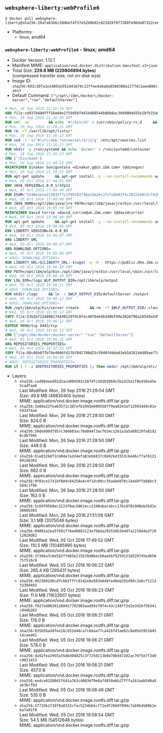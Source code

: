 ## `websphere-liberty:webProfile6`

```console
$ docker pull websphere-liberty@sha256:20afa63b6c10d6ef4f57e52b8b02c021828f0f7388fe96da87322ce88eb032ee
```

-	Platforms:
	-	linux; amd64

### `websphere-liberty:webProfile6` - linux; amd64

-	Docker Version: 1.12.1
-	Manifest MIME: `application/vnd.docker.distribution.manifest.v2+json`
-	Total Size: **229.8 MB (229806894 bytes)**  
	(compressed transfer size, not on-disk size)
-	Image ID: `sha256:693c10fa1e14891e552441679c12ffee4a8a8a8500388a11f7dc2aee806caa13`
-	Default Command: `["\/opt\/ibm\/docker\/docker-server","run","defaultServer"]`

```dockerfile
# Mon, 26 Sep 2016 21:26:19 GMT
ADD file:cd937b840fff16e04e1f59d56f4424d08544b0bb8ac30d9804d25e28fb15ded3 in / 
# Mon, 26 Sep 2016 21:26:20 GMT
RUN set -xe 		&& echo '#!/bin/sh' > /usr/sbin/policy-rc.d 	&& echo 'exit 101' >> /usr/sbin/policy-rc.d 	&& chmod +x /usr/sbin/policy-rc.d 		&& dpkg-divert --local --rename --add /sbin/initctl 	&& cp -a /usr/sbin/policy-rc.d /sbin/initctl 	&& sed -i 's/^exit.*/exit 0/' /sbin/initctl 		&& echo 'force-unsafe-io' > /etc/dpkg/dpkg.cfg.d/docker-apt-speedup 		&& echo 'DPkg::Post-Invoke { "rm -f /var/cache/apt/archives/*.deb /var/cache/apt/archives/partial/*.deb /var/cache/apt/*.bin || true"; };' > /etc/apt/apt.conf.d/docker-clean 	&& echo 'APT::Update::Post-Invoke { "rm -f /var/cache/apt/archives/*.deb /var/cache/apt/archives/partial/*.deb /var/cache/apt/*.bin || true"; };' >> /etc/apt/apt.conf.d/docker-clean 	&& echo 'Dir::Cache::pkgcache ""; Dir::Cache::srcpkgcache "";' >> /etc/apt/apt.conf.d/docker-clean 		&& echo 'Acquire::Languages "none";' > /etc/apt/apt.conf.d/docker-no-languages 		&& echo 'Acquire::GzipIndexes "true"; Acquire::CompressionTypes::Order:: "gz";' > /etc/apt/apt.conf.d/docker-gzip-indexes 		&& echo 'Apt::AutoRemove::SuggestsImportant "false";' > /etc/apt/apt.conf.d/docker-autoremove-suggests
# Mon, 26 Sep 2016 21:26:21 GMT
RUN rm -rf /var/lib/apt/lists/*
# Mon, 26 Sep 2016 21:26:22 GMT
RUN sed -i 's/^#\s*\(deb.*universe\)$/\1/g' /etc/apt/sources.list
# Mon, 26 Sep 2016 21:26:23 GMT
RUN mkdir -p /run/systemd && echo 'docker' > /run/systemd/container
# Mon, 26 Sep 2016 21:26:23 GMT
CMD ["/bin/bash"]
# Mon, 26 Sep 2016 21:49:53 GMT
MAINTAINER Dinakar Guniguntala <dinakar.g@in.ibm.com> (@dinogun)
# Mon, 26 Sep 2016 21:50:22 GMT
RUN apt-get update     && apt-get install -y --no-install-recommends wget ca-certificates     && rm -rf /var/lib/apt/lists/*
# Wed, 05 Oct 2016 17:46:05 GMT
ENV JAVA_VERSION=1.8.0_sr3fp12
# Wed, 05 Oct 2016 17:46:40 GMT
RUN ESUM="5248e1ece213033ffc3f80702736a1bb2ec2fcfc8e82f4c38322e8c5cf42bfe8"     && BASE_URL="https://public.dhe.ibm.com/ibmdl/export/pub/systems/cloud/runtimes/java/meta/"     && YML_FILE="jre/linux/x86_64/index.yml"     && wget -q -U UA_IBM_JAVA_Docker -O /tmp/index.yml $BASE_URL/$YML_FILE     && JAVA_URL=$(cat /tmp/index.yml | sed -n '/'$JAVA_VERSION'/{n;p}' | sed -n 's/\s*uri:\s//p' | tr -d '\r')     && wget -q -U UA_IBM_JAVA_Docker -O /tmp/ibm-java.bin $JAVA_URL     && echo "$ESUM  /tmp/ibm-java.bin" | sha256sum -c -     && echo "INSTALLER_UI=silent" > /tmp/response.properties     && echo "USER_INSTALL_DIR=/opt/ibm/java" >> /tmp/response.properties     && echo "LICENSE_ACCEPTED=TRUE" >> /tmp/response.properties     && mkdir -p /opt/ibm     && chmod +x /tmp/ibm-java.bin     && /tmp/ibm-java.bin -i silent -f /tmp/response.properties     && rm -f /tmp/response.properties     && rm -f /tmp/index.yml     && rm -f /tmp/ibm-java.bin
# Wed, 05 Oct 2016 17:46:40 GMT
ENV JAVA_HOME=/opt/ibm/java/jre PATH=/opt/ibm/java/jre/bin:/usr/local/sbin:/usr/local/bin:/usr/sbin:/usr/bin:/sbin:/bin
# Wed, 05 Oct 2016 19:05:59 GMT
MAINTAINER David Currie <david_currie@uk.ibm.com> (@davidcurrie)
# Wed, 05 Oct 2016 19:06:06 GMT
RUN apt-get update     && apt-get install -y --no-install-recommends unzip     && rm -rf /var/lib/apt/lists/*
# Wed, 05 Oct 2016 19:06:06 GMT
ENV LIBERTY_VERSION=16.0.0_03
# Wed, 05 Oct 2016 19:06:07 GMT
ARG LIBERTY_URL
# Wed, 05 Oct 2016 19:06:07 GMT
ARG DOWNLOAD_OPTIONS=
# Wed, 05 Oct 2016 19:06:09 GMT
# ARGS: DOWNLOAD_OPTIONS=
RUN LIBERTY_URL=${LIBERTY_URL:-$(wget -q -O - https://public.dhe.ibm.com/ibmdl/export/pub/software/websphere/wasdev/downloads/wlp/index.yml  | grep $LIBERTY_VERSION -A 6 | sed -n 's/\s*kernel:\s//p' | tr -d '\r' )}      && wget $DOWNLOAD_OPTIONS $LIBERTY_URL -U UA-IBM-WebSphere-Liberty-Docker -O /tmp/wlp.zip     && unzip -q /tmp/wlp.zip -d /opt/ibm     && rm /tmp/wlp.zip
# Wed, 05 Oct 2016 19:06:10 GMT
ENV PATH=/opt/ibm/wlp/bin:/opt/ibm/java/jre/bin:/usr/local/sbin:/usr/local/bin:/usr/sbin:/usr/bin:/sbin:/bin
# Wed, 05 Oct 2016 19:06:10 GMT
ENV LOG_DIR=/logs WLP_OUTPUT_DIR=/opt/ibm/wlp/output
# Wed, 05 Oct 2016 19:06:11 GMT
# ARGS: DOWNLOAD_OPTIONS=
RUN mkdir /logs     && ln -s $WLP_OUTPUT_DIR/defaultServer /output     && ln -s /opt/ibm/wlp/usr/servers/defaultServer /config
# Wed, 05 Oct 2016 19:06:12 GMT
# ARGS: DOWNLOAD_OPTIONS=
RUN /opt/ibm/wlp/bin/server create     && rm -rf $WLP_OUTPUT_DIR/.classCache /output/workarea
# Wed, 05 Oct 2016 19:06:12 GMT
COPY file:53b1bf224098174489129fdc8fec40f8eb4b3d0bf09e3028796a285d9a3457f1 in /opt/ibm/docker/ 
# Wed, 05 Oct 2016 19:06:12 GMT
EXPOSE 9080/tcp 9443/tcp
# Wed, 05 Oct 2016 19:06:12 GMT
CMD ["/opt/ibm/docker/docker-server" "run" "defaultServer"]
# Wed, 05 Oct 2016 19:06:32 GMT
ARG REPOSITORIES_PROPERTIES=
# Wed, 05 Oct 2016 19:07:33 GMT
COPY file:88c06b07fb79e4006fd1fb7042780d25c5940fd4da63eb5d18144d89ae77aa37 in /config/ 
# Wed, 05 Oct 2016 19:08:40 GMT
# ARGS: REPOSITORIES_PROPERTIES=
RUN if [ ! -z $REPOSITORIES_PROPERTIES ]; then mkdir /opt/ibm/wlp/etc/     && echo $REPOSITORIES_PROPERTIES > /opt/ibm/wlp/etc/repositories.properties; fi     && installUtility install --acceptLicense     collectiveMember-1.0 monitor-1.0 webCache-1.0 ldapRegistry-3.0 appSecurity-2.0 localConnector-1.0 restConnector-1.0 ssl-1.0 requestTiming-1.0 sessionDatabase-1.0     appSecurity-1.0 blueprint-1.0 concurrent-1.0 oauth-2.0 osgiConsole-1.0 serverStatus-1.0 wab-1.0 timedOperations-1.0     webProfile-6.0     && if [ ! -z $REPOSITORIES_PROPERTIES ] ; then rm /opt/ibm/wlp/etc/repositories.properties; fi     && rm -rf /output/workarea /output/logs
```

-	Layers:
	-	`sha256:cad964aed91d2ace084302c587dfc502b5869c5b1d15a1f0e458a45e3cadfaa6`  
		Last Modified: Mon, 26 Sep 2016 21:29:04 GMT  
		Size: 49.8 MB (49830405 bytes)  
		MIME: application/vnd.docker.image.rootfs.diff.tar.gzip
	-	`sha256:3a80a22fea63572c387efb1943e6095587f9ea8343af129934d4c81e593374a4`  
		Last Modified: Mon, 26 Sep 2016 21:28:50 GMT  
		Size: 824.0 B  
		MIME: application/vnd.docker.image.rootfs.diff.tar.gzip
	-	`sha256:50de990d7957c304603ac78d094f3acf634c1261a3a5a89229fa81d18cdb7945`  
		Last Modified: Mon, 26 Sep 2016 21:28:50 GMT  
		Size: 448.0 B  
		MIME: application/vnd.docker.image.rootfs.diff.tar.gzip
	-	`sha256:61e032b8f2cb04e7a2d4efa83eb6837c6b92bd1553cbe46cffa76121091d8301`  
		Last Modified: Mon, 26 Sep 2016 21:28:50 GMT  
		Size: 682.0 B  
		MIME: application/vnd.docker.image.rootfs.diff.tar.gzip
	-	`sha256:9f03ce1741bf604c84258a4c4f1dc98cc35aebdd76c14ed4ffeb6bc3584c1f9b`  
		Last Modified: Mon, 26 Sep 2016 21:28:50 GMT  
		Size: 162.0 B  
		MIME: application/vnd.docker.image.rootfs.diff.tar.gzip
	-	`sha256:5c69f05b0ec3223f0ac5861ecc2340abacabcc17b1df81948eb35d1e3806b383`  
		Last Modified: Mon, 26 Sep 2016 21:51:06 GMT  
		Size: 3.1 MB (3075046 bytes)  
		MIME: application/vnd.docker.image.rootfs.diff.tar.gzip
	-	`sha256:89001a2ea5f691f76e40883123efbb6a292516b344dfa121044a372012028d82`  
		Last Modified: Wed, 05 Oct 2016 17:49:52 GMT  
		Size: 110.5 MB (110485995 bytes)  
		MIME: application/vnd.docker.image.rootfs.diff.tar.gzip
	-	`sha256:1f366a7c6e582ffd65e215b78d0becb0aebbf9259123d329745ed65675f516c8`  
		Last Modified: Wed, 05 Oct 2016 19:06:22 GMT  
		Size: 265.4 KB (265431 bytes)  
		MIME: application/vnd.docker.image.rootfs.diff.tar.gzip
	-	`sha256:dd23602d6cd7cbb2fffc9142e8a563e64bfed8eb291d90c2a6cf11123330d492`  
		Last Modified: Wed, 05 Oct 2016 19:06:23 GMT  
		Size: 11.6 MB (11633507 bytes)  
		MIME: application/vnd.docker.image.rootfs.diff.tar.gzip
	-	`sha256:f92fad80261260d17792965aad95e70f4c43c148ff2d2e3d26f5b341c04db262`  
		Last Modified: Wed, 05 Oct 2016 19:06:21 GMT  
		Size: 176.0 B  
		MIME: application/vnd.docker.image.rootfs.diff.tar.gzip
	-	`sha256:035b5baddfee16cd52d48ca7c68aa77ca42bf43ae62c8e05e595184514caea61`  
		Last Modified: Wed, 05 Oct 2016 19:06:21 GMT  
		Size: 578.0 B  
		MIME: application/vnd.docker.image.rootfs.diff.tar.gzip
	-	`sha256:da92fea2955a55dbd94825c3f7258113b0478b9472d2ac76f5e7f349c0021453`  
		Last Modified: Wed, 05 Oct 2016 19:06:21 GMT  
		Size: 457.0 B  
		MIME: application/vnd.docker.image.rootfs.diff.tar.gzip
	-	`sha256:eedca03288d1f641a763c4003679e6af4839a6b27fffa161aab540a8ab3bcfbd`  
		Last Modified: Wed, 05 Oct 2016 19:08:49 GMT  
		Size: 535.0 B  
		MIME: application/vnd.docker.image.rootfs.diff.tar.gzip
	-	`sha256:57733b1f39f0a8332cfec5234bb5cf71edf2669799dc7ab9b4b80b2eba7a91f8`  
		Last Modified: Wed, 05 Oct 2016 19:08:54 GMT  
		Size: 54.5 MB (54512648 bytes)  
		MIME: application/vnd.docker.image.rootfs.diff.tar.gzip
